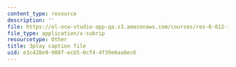 ```yaml
---
content_type: resource
description: ''
file: https://ol-ocw-studio-app-qa.s3.amazonaws.com/courses/res-6-012-introduction-to-probability-spring-2018/e3c428e9908fecb50cf44f39e6aa8ec6_zM39sZL9oGE.srt
file_type: application/x-subrip
resourcetype: Other
title: 3play caption file
uid: e3c428e9-908f-ecb5-0cf4-4f39e6aa8ec6
---
```

